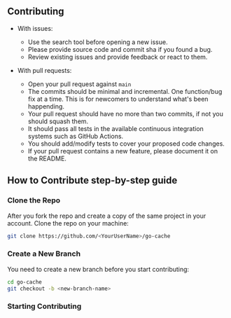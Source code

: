 ## Contributing

- With issues:
    - Use the search tool before opening a new issue.
    - Please provide source code and commit sha if you found a bug.
    - Review existing issues and provide feedback or react to them.

- With pull requests:
    - Open your pull request against `main`
    - The commits should be minimal and incremental. One function/bug fix at a time. This is for newcomers to understand what's been happending.
    - Your pull request should have no more than two commits, if not you should squash them.
    - It should pass all tests in the available continuous integration systems such as GitHub Actions.
    - You should add/modify tests to cover your proposed code changes.
    - If your pull request contains a new feature, please document it on the README.
## How to Contribute step-by-step  guide

### Clone the Repo

After you fork the repo and create a copy of the same project in your account. Clone the repo on your machine:

```bash
git clone https://github.com/<YourUserName>/go-cache
```

### Create a New Branch

You need to create a new branch before you start contributing:

```bash
cd go-cache
git checkout -b <new-branch-name>
```

### Starting Contributing